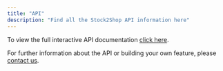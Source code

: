 ```yaml
---
title: "API"
description: "Find all the Stock2Shop API information here"
---
```


To view the full interactive API documentation [click here](https://app.stock2shop.com/docs). 

For further information about the API or building your own feature, please [contact us](/contact-us).